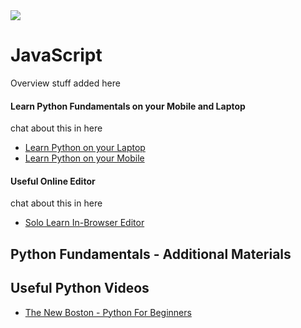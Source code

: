 <img src="https://github.com/Code-Institute-Org/Full-Stack-Web-Developer-Stream-0/blob/master/python-logo.png">

# JavaScript

Overview stuff added here



#### Learn Python Fundamentals on your Mobile and Laptop
 chat about this in here
 
 - [Learn Python on your Laptop](http://www.sololearn.com/Course/Python/)
 - [Learn Python on your Mobile](https://play.google.com/store/apps/details?id=com.sololearn.csstrial&hl=en)
 
 
#### Useful Online Editor

chat about this in here

- [Solo Learn In-Browser Editor](http://code.sololearn.com/#html)

 
## Python Fundamentals - Additional Materials




## Useful Python Videos

- [The New Boston - Python For Beginners ](https://thenewboston.com/videos.php?cat=98)